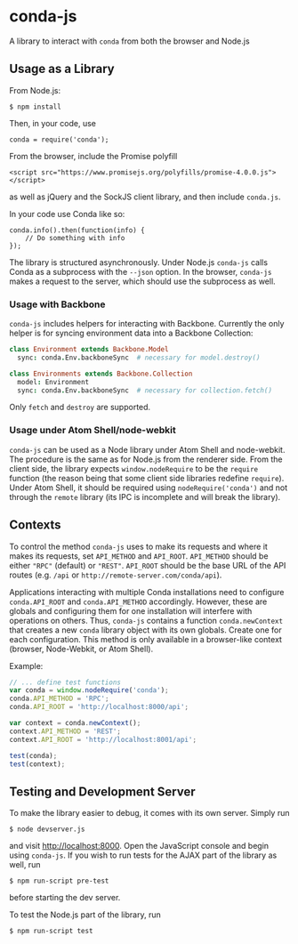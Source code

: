 # conda-js

A library to interact with `conda` from both the browser and Node.js

## Usage as a Library

From Node.js:

    $ npm install

Then, in your code, use

    conda = require('conda');

From the browser, include the Promise polyfill

    <script src="https://www.promisejs.org/polyfills/promise-4.0.0.js"></script>

as well as jQuery and the SockJS client library, and then include `conda.js`.


In your code use Conda like so:

    conda.info().then(function(info) {
        // Do something with info
    });

The library is structured asynchronously. Under Node.js `conda-js` calls
Conda as a subprocess with the `--json` option. In the browser, `conda-js`
makes a request to the server, which should use the subprocess as well.

### Usage with Backbone

`conda-js` includes helpers for interacting with Backbone. Currently the
only helper is for syncing environment data into a Backbone Collection:

```coffee
class Environment extends Backbone.Model
  sync: conda.Env.backboneSync  # necessary for model.destroy()

class Environments extends Backbone.Collection
  model: Environment
  sync: conda.Env.backboneSync  # necessary for collection.fetch()
```

Only `fetch` and `destroy` are supported.

### Usage under Atom Shell/node-webkit

`conda-js` can be used as a Node library under Atom Shell and
node-webkit. The procedure is the same as for Node.js from the renderer
side. From the client side, the library expects `window.nodeRequire` to be
the `require` function (the reason being that some client side libraries
redefine `require`). Under Atom Shell, it should be required using
`nodeRequire('conda')` and not through the `remote` library (its IPC is
incomplete and will break the library).

## Contexts

To control the method `conda-js` uses to make its requests and where it
makes its requests, set `API_METHOD` and `API_ROOT`. `API_METHOD` should be
either `"RPC"` (default) or `"REST"`. `API_ROOT` should be the base URL of
the API routes (e.g. `/api` or `http://remote-server.com/conda/api`).

Applications interacting with multiple Conda installations need to configure
`conda.API_ROOT` and `conda.API_METHOD` accordingly. However, these are
globals and configuring them for one installation will interfere with
operations on others. Thus, `conda-js` contains a function
`conda.newContext` that creates a new `conda` library object with its own
globals. Create one for each configuration. This method is only available
in a browser-like context (browser, Node-Webkit, or Atom Shell).

Example:

```javascript
// ... define test functions
var conda = window.nodeRequire('conda');
conda.API_METHOD = 'RPC';
conda.API_ROOT = 'http://localhost:8000/api';

var context = conda.newContext();
context.API_METHOD = 'REST';
context.API_ROOT = 'http://localhost:8001/api';

test(conda);
test(context);
```

## Testing and Development Server

To make the library easier to debug, it comes with its own server. Simply
run

    $ node devserver.js

and visit [http://localhost:8000](http://localhost:8000). Open the
JavaScript console and begin using `conda-js`. If you wish to run tests for
the AJAX part of the library as well, run

    $ npm run-script pre-test

before starting the dev server.

To test the Node.js part of the library, run

    $ npm run-script test
